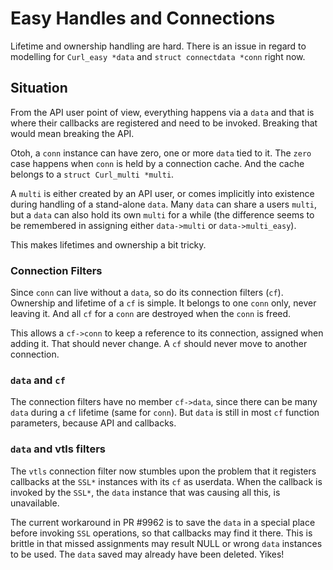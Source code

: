 # Easy Handles and Connections

Lifetime and ownership handling are hard. There is an issue in regard to modelling for `Curl_easy *data` and `struct connectdata *conn` right now.

## Situation

From the API user point of view, everything happens via a `data` and that is where their callbacks are registered and need to be invoked. Breaking that would mean breaking the API.

Otoh, a `conn` instance can have zero, one or more `data` tied to it. The `zero` case happens when `conn` is held by a connection cache. And the cache belongs to a `struct Curl_multi *multi`.

A `multi` is either created by an API user, or comes implicitly into existence during handling of a stand-alone `data`. Many `data` can share a users `multi`, but a `data` can also hold its own `multi` for a while (the difference seems to be remembered in assigning either `data->multi` or `data->multi_easy`).

This makes lifetimes and ownership a bit tricky.

### Connection Filters

Since `conn` can live without a `data`, so do its connection filters (`cf`). Ownership and lifetime of a `cf` is simple. It belongs to one `conn` only, never leaving it. And all `cf` for a `conn` are destroyed when the `conn` is freed.

This allows a `cf->conn` to keep a reference to its connection, assigned when adding it. That should never change. A `cf` should never move to another connection.

### `data` and `cf`

The connection filters have no member `cf->data`, since there can be many `data` during a `cf` lifetime (same for `conn`). But `data` is still in most `cf` function parameters, because API and callbacks.

### `data` and vtls filters

The `vtls` connection filter now stumbles upon the problem that it registers callbacks at the `SSL*` instances with its `cf` as userdata. When the callback is invoked by the `SSL*`, the `data` instance that was causing all this, is unavailable.

The current workaround in PR #9962 is to save the `data` in a special place before invoking `SSL` operations, so that callbacks may find it there. This is brittle in that missed assignments may result NULL or wrong `data` instances to be used. The `data` saved may already have been deleted. Yikes!


